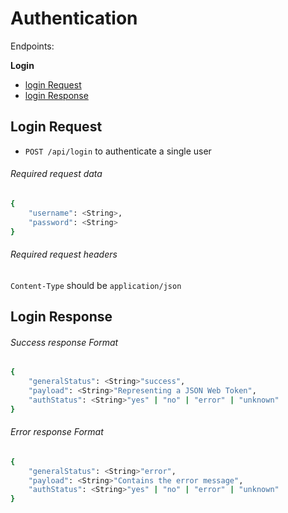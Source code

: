 Authentication
===========

Endpoints:

**Login**
- [login Request](#login-request)
- [login Response](#login-response)

Login Request
--------------------

* `POST /api/login` to authenticate a single user

###### Required request data 

```bash
{
    "username": <String>,
    "password": <String>
}
```

###### Required request headers 
`Content-Type` should be `application/json` 

Login Response
--------------------

###### Success response Format

```bash
{
    "generalStatus": <String>"success",
    "payload": <String>"Representing a JSON Web Token",
    "authStatus": <String>"yes" | "no" | "error" | "unknown"
}
```

###### Error response Format

```bash
{
    "generalStatus": <String>"error",
    "payload": <String>"Contains the error message",
    "authStatus": <String>"yes" | "no" | "error" | "unknown"
}
```
